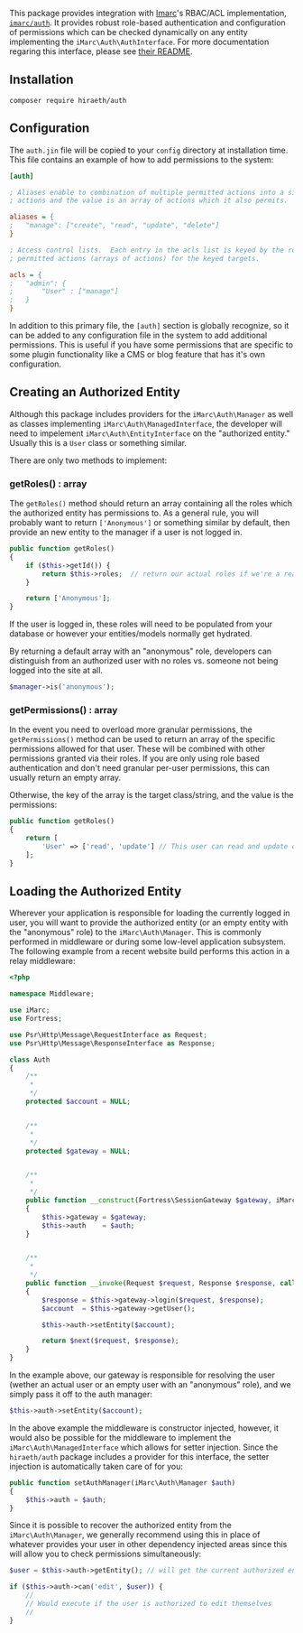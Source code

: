 This package provides integration with [Imarc](https://www.imarc.com)'s RBAC/ACL implementation,  [`imarc/auth`](https://github.com/imarc/auth).  It provides robust role-based authentication and configuration of permissions which can be checked dynamically on any entity implementing the `iMarc\Auth\AuthInterface`.  For more documentation regaring this interface, please see [their README](https://github.com/imarc/auth#checking-entities-implementing-authinterface).

## Installation

```
composer require hiraeth/auth
```

## Configuration

The `auth.jin` file will be copied to your `config` directory at installation time.  This file contains an example of how to add permissions to the system:

```ini
[auth]

; Aliases enable to combination of multiple permitted actions into a single action.  The key is the alias for the
; actions and the value is an array of actions which it also permits.

aliases = {
;	"manage": ["create", "read", "update", "delete"]
}

; Access control lists.  Each entry in the acls list is keyed by the role.  The value is then an object containing
; permitted actions (arrays of actions) for the keyed targets.

acls = {
;	"admin": {
;		"User" : ["manage"]
;	}
}
```

In addition to this primary file, the `[auth]` section is globally recognize, so it can be added to any configuration file in the system to add additional permissions.  This is useful if you have some permissions that are specific to some plugin functionality like a CMS or blog feature that has it's own configuration.

## Creating an Authorized Entity

Although this package includes providers for the `iMarc\Auth\Manager` as well as classes implementing `iMarc\Auth\ManagedInterface`, the developer will need to impelement `iMarc\Auth\EntityInterface` on the "authorized entity."  Usually this is a `User` class or something similar.

There are only two methods to implement:

### getRoles() : array

The `getRoles()` method should return an array containing all the roles which the authorized entity has permissions to.  As a general rule, you will probably want to return `['Anonymous']` or something similar by default, then provide an new entity to the manager if a user is not logged in.

```php
public function getRoles()
{
	if ($this->getId()) {
		return $this->roles;  // return our actual roles if we're a real/saved user
	}

	return ['Anonymous'];
}
```

If the user is logged in, these roles will need to be populated from your database or however your entities/models normally get hydrated.

By returning a default array with an "anonymous" role, developers can distinguish from an authorized user with no roles vs. someone not being logged into the site at all.

```php
$manager->is('anonymous');
```

### getPermissions() : array

In the event you need to overload more granular permissions, the `getPermissions()` method can be used to return an array of the specific permissions allowed for that user.  These will be combined with other permissions granted via their roles.  If you are only using role based authentication and don't need granular per-user permissions, this can usually return an empty array.

Otherwise, the key of the array is the target class/string, and the value is the permissions:

```php
public function getRoles()
{
	return [
		'User' => ['read', 'update'] // This user can read and update other Users
	];
}
```

## Loading the Authorized Entity

Wherever your application is responsible for loading the currently logged in user, you will want to provide the authorized entity (or an empty entity with the "anonymous" role) to the `iMarc\Auth\Manager`.  This is commonly performed in middleware or during some low-level application subsystem.  The following example from a recent website build performs this action in a relay middleware:

```php
<?php

namespace Middleware;

use iMarc;
use Fortress;

use Psr\Http\Message\RequestInterface as Request;
use Psr\Http\Message\ResponseInterface as Response;

class Auth
{
	/**
	 *
	 */
	protected $account = NULL;


	/**
	 *
	 */
	protected $gateway = NULL;


	/**
	 *
	 */
	public function __construct(Fortress\SessionGateway $gateway, iMarc\Auth\Manager $auth)
	{
		$this->gateway = $gateway;
		$this->auth    = $auth;
	}


	/**
	 *
	 */
	public function __invoke(Request $request, Response $response, callable $next)
	{
		$response = $this->gateway->login($request, $response);
		$account  = $this->gateway->getUser();

		$this->auth->setEntity($account);

		return $next($request, $response);
	}
}
```

In the example above, our gateway is responsible for resolving the user (wether an actual user or an empty user with an "anonymous" role), and we simply pass it off to the auth manager:

```php
$this->auth->setEntity($account);
```

In the above example the middleware is constructor injected, however, it would also be possible for the middleware to implement the `iMarc\Auth\ManagedInterface` which allows for setter injection.  Since the `hiraeth/auth` package includes a provider for this interface, the setter injection is automatically taken care of for you:

```php
public function setAuthManager(iMarc\Auth\Manager $auth)
{
	$this->auth = $auth;
}
```

Since it is possible to recover the authorized entity from the `iMarc\Auth\Manager`, we generally recommend using this in place of whatever provides your user in other dependency injected areas since this will allow you to check permissions simultaneously:

```php
$user = $this->auth->getEntity(); // will get the current authorized entity

if ($this->auth->can('edit', $user)) {
	//
	// Would execute if the user is authorized to edit themselves
	//
}
```
